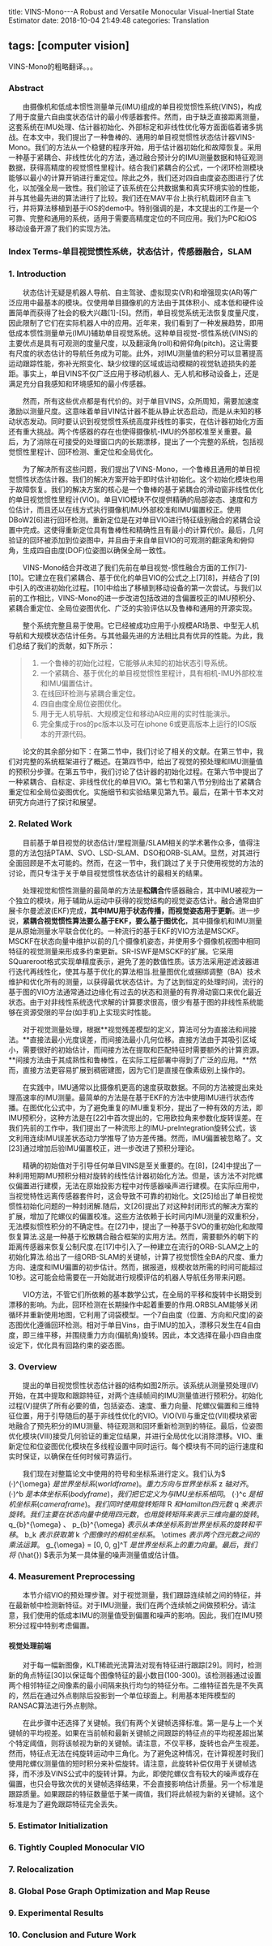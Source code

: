 title: VINS-Mono---A Robust and Versatile Monocular Visual-Inertial State Estimator
date: 2018-10-04 21:49:48
categories: Translation

tags: [computer vision]
---

VINS-Mono的粗略翻译。。。

<!-- more -->

### Abstract

　　由摄像机和低成本惯性测量单元(IMU)组成的单目视觉惯性系统(VINS)，构成了用于度量六自由度状态估计的最小传感器套件。然而，由于缺乏直接距离测量，这套系统在IMU处理、估计器初始化、外部标定和非线性优化等方面面临着诸多挑战。在本文中，我们提出了一种鲁棒的、通用的单目视觉惯性状态估计器VINS-Mono。我们的方法从一个稳健的程序开始，用于估计器初始化和故障恢复。采用一种基于紧耦合、非线性优化的方法，通过融合预计分的IMU测量数据和特征观测数据，获得高精度的视觉惯性里程计。结合我们紧耦合的公式，一个闭环检测模块能够以最小的计算开销进行重定位。除此之外，我们还对四自由度姿态图进行了优化，以加强全局一致性。我们验证了该系统在公共数据集和真实环境实验的性能，并与其他最先进的算法进行了比较。我们还在MAV平台上执行机载闭环自主飞行，并将算法移植到基于iOS的demo中。特别强调的是，本文提出的工作是一个可靠、完整和通用的系统，适用于需要高精度定位的不同应用。我们为PC和iOS移动设备开源了我们的实现方法。

### Index Terms-单目视觉惯性系统，状态估计，传感器融合，SLAM

### 1. Introduction

　　状态估计无疑是机器人导航、自主驾驶、虚拟现实(VR)和增强现实(AR)等广泛应用中最基本的模块。仅使用单目摄像机的方法由于其体积小、成本低和硬件设置简单而获得了社会的极大兴趣[1]-[5]。然而，单目视觉系统无法恢复度量尺度，因此限制了它们在实际机器人中的应用。近年来，我们看到了一种发展趋势，即用低成本惯性测量单元(IMU)辅助单目视觉系统。这种单目视觉-惯性系统(VINS)的主要优点是具有可观测的度量尺度，以及翻滚角(roll)和俯仰角(pitch)。这让需要有尺度的状态估计的导航任务成为可能。此外，对IMU测量值的积分可以显著提高运动跟踪性能，弥补光照变化、缺少纹理的区域或运动模糊的视觉轨迹损失的差距。事实上，单目VINS不仅广泛应用于移动机器人、无人机和移动设备上，还是满足充分自我感知和环境感知的最小传感器。

　　然而，所有这些优点都是有代价的。对于单目VINS，众所周知，需要加速度激励以测量尺度。这意味着单目VIN估计器不能从静止状态启动，而是从未知的移动状态发动。同时要认识到视觉惯性系统高度非线性的事实，在估计器初始化方面还有重大挑战。两个传感器的存在也使得摄像机-IMU的外部校准至关重要。最后，为了消除在可接受的处理窗口内的长期漂移，提出了一个完整的系统，包括视觉惯性里程计、回环检测、重定位和全局优化。

　　为了解决所有这些问题，我们提出了VINS-Mono，一个鲁棒且通用的单目视觉惯性状态估计器。我们的解决方案开始于即时估计初始化。这个初始化模块也用于故障恢复。我们的解决方案的核心是一个鲁棒的基于紧耦合的滑动窗非线性优化的单目视觉惯性里程计(VIO)。单目VIO模块不仅提供精确的局部姿态、速度和方位估计，而且还以在线方式执行摄像机IMU外部校准和IMU偏置校正。使用DBoW2[6]进行回环检测。重新定位是在对单目VIO进行特征级别融合的紧耦合设置中完成。这使得重新定位具有鲁棒性和精确性且有最小的计算代价。最后，几何验证的回环被添加到位姿图中，并且由于来自单目VIO的可观测的翻滚角和俯仰角，生成四自由度(DOF)位姿图以确保全局一致性。

　　VINS-Mono结合并改进了我们先前在单目视觉-惯性融合方面的工作[7]-[10]。它建立在我们紧耦合、基于优化的单目VIO的公式之上[7][8]，并结合了[9]中引入的改进初始化过程。[10]中给出了移植到移动设备的第一次尝试。与我们以前的工作相比，VINS-Mono的进一步改进包括改进的含偏置校正的IMU预积分、紧耦合重定位、全局位姿图优化、广泛的实验评估以及鲁棒和通用的开源实现。

　　整个系统完整且易于使用。它已经被成功应用于小规模AR场景、中型无人机导航和大规模状态估计任务。与其他最先进的方法相比具有优异的性能。为此，我们总结了我们的贡献，如下所示：

> 1. 一个鲁棒的初始化过程，它能够从未知的初始状态引导系统。
> 2. 一个紧耦合、基于优化的单目视觉惯性里程计，具有相机-IMU外部校准和IMU偏置估计。
> 3. 在线回环检测与紧耦合重定位。
> 4. 四自由度全局位姿图优化。
> 5. 用于无人机导航、大规模定位和移动AR应用的实时性能演示。
> 6. 完全集成于ros的pc版本以及可在iphone 6或更高版本上运行的IOS版本的开源代码。

　　论文的其余部分如下：在第二节中，我们讨论了相关的文献。在第三节中，我们对完整的系统框架进行了概述。在第四节中，给出了视觉的预处理和IMU测量值的预积分步骤。在第五节中，我们讨论了估计器的初始化过程。在第六节中提出了一种紧耦合、自标定、非线性优化的单目VIO。第七节和第八节分别给出了紧耦合重定位和全局位姿图优化。实施细节和实验结果见第九节。最后，在第十节本文对研究方向进行了探讨和展望。

### 2. Related Work

　　目前基于单目视觉的状态估计/里程测量/SLAM相关的学术著作众多，值得注意的方法包括PTAM、SVO、LSD-SLAM、DSO和ORB-SLAM。显然，对其进行全面回顾是不太可能的。然而，在这一节中，我们跳过了关于只使用视觉的方法的讨论，而只专注于关于单目视觉惯性状态估计的最相关的结果。

　　处理视觉和惯性测量的最简单的方法是**松耦合**传感器融合，其中IMU被视为一个独立的模块，用于辅助从运动中获得的视觉结构的视觉姿态估计。融合通常由扩展卡尔曼滤波(EKF)完成，**其中IMU用于状态传播，而视觉姿态用于更新**。进一步说，**紧耦合视觉惯性算法要么基于EKF，要么基于图优化**，其中摄像机和IMU测量是从原始测量水平联合优化的。一种流行的基于EKF的VIO方法是MSCKF。MSCKF在状态向量中维护以前的几个摄像机姿态，并使用多个摄像机视图中相同特征的视觉测量来形成多约束更新。SR-ISWF是MSCKF的扩展。它采用SQuareroot格式实现单精度表示，避免了差的数值性质。该方法采用逆滤波器进行迭代再线性化，使其与基于优化的算法相当.批量图优化或捆绑调整（BA）技术维护和优化所有的测量，以获得最优状态估计。为了达到恒定的处理时间，流行的基于图的VIO方法通常通过边缘化有过去的状态和测量的有界滑动窗口来优化最近状态。由于对非线性系统迭代求解的计算要求很高，很少有基于图的非线性系统能够在资源受限的平台(如手机)上实现实时性能。

　　对于视觉测量处理，根据**视觉残差模型的定义，算法可分为直接法和间接法。**直接法最小光度误差，而间接法最小几何位移。直接方法由于其吸引区域小，需要很好的初始估计，而间接方法在提取和匹配特征时需要额外的计算资源。**间接方法由于其成熟性和鲁棒性，在实际工程部署中得到了广泛的应用。**然而，直接方法更容易扩展到稠密建图，因为它们是直接在像素级别上操作的。

　　在实践中，IMU通常以比摄像机更高的速度获取数据。不同的方法被提出来处理高速率的IMU测量。最简单的方法是在基于EKF的方法中使用IMU进行状态传播。在图优化公式中，为了避免重复的IMU重复积分，提出了一种有效的方法，即IMU预积分，这种方法是在[22]中首次提出的，它用欧拉角来参数化旋转误差。在我们先前的工作中，我们提出了一种流形上的IMU-preIntegration旋转公式，该文利用连续IMU误差状态动力学推导了协方差传播。然而，IMU偏置被忽略了。文[23]通过增加后验IMU偏置校正，进一步改进了预积分理论。

　　精确的初始值对于引导任何单目VINS是至关重要的。在[8]，[24]中提出了一种利用短期IMU预积分相对旋转的线性估计器初始化方法。但是，该方法不对陀螺仪偏置进行建模，无法在原始投影方程中对传感器噪声进行建模。在实际应用中，当视觉特性远离传感器套件时，这会导致不可靠的初始化。文[25]给出了单目视觉惯性初始化问题的一种封闭解.随后，文[26]提出了对这种封闭形式的解决方案的扩展，增加了陀螺仪的偏置校准。这些方法依赖于长时间内IMU测量的双重积分，无法模拟惯性积分的不确定性。在[27]中，提出了一种基于SVO的重初始化和故障恢复算法.这是一种基于松散耦合融合框架的实用方法。然而，需要额外的朝下的距离传感器来恢复公制尺度.在[17]中引入了一种建立在流行的ORB-SLAM之上的初始化算法.给出了一组ORB-SLAM的关键帧，计算了视觉惯性全BA的尺度、重力方向、速度和IMU偏置的初步估计。然而，据报道，规模收敛所需的时间可能超过10秒。这可能会给需要在一开始就进行规模评估的机器人导航任务带来问题。

　　VIO方法，不管它们所依赖的基本数学公式，在全局的平移和旋转中长期受到漂移的影响。为此，回环检测在长期操作中起着重要的作用.ORBSLAM能够关闭循环并重新使用地图，它利用了词袋模型。一个7自由度（位置、方向和尺度)的姿态图优化遵循回环检测。相对于单目Vins，由于IMU的加入，漂移只发生在4自由度，即三维平移，并围绕重力方向(偏航角)旋转。因此，本文选择在最小四自由度设定下，优化具有回路约束的姿态图。

### 3. Overview

　　提出的单目视觉惯性状态估计器的结构如图2所示。该系统从测量预处理(IV)开始，在其中提取和跟踪特征，对两个连续帧间的IMU测量值进行预积分。初始化过程(V)提供了所有必要的值，包括姿态、速度、重力向量、陀螺仪偏置和三维特征位置，用于引导随后的基于非线性优化的VIO。VIO(VI)与重定位(VII)模块紧密地融合了预先积分的IMU测量、特征观测和回环重新检测到的特征。最后，位姿图优化模块(VIII)接受几何验证的重定位结果，并进行全局优化以消除漂移。VIO、重新定位和位姿图优化模块在多线程设置中同时运行。每个模块有不同的运行速度和实时保证，以确保在任何时候可靠运行。

　　我们现在对整篇论文中使用的符号和坐标系进行定义。我们认为$ (·)^{\omega} $是世界坐标系(world frame)。重力方向与世界坐标系$ z $轴对齐。$ (·)^b $是本体坐标系(body frame)，我们把它定义为与IMU坐标系相同。$ (·)^c $是相机坐标系(camera frame)。我们同时使用旋转矩阵$ R $和Hamilton四元数$ q $来表示旋转。我们主要在状态向量中使用四元数，也用旋转矩阵来表示三维向量的旋转。$ q_{b}^{\omega} $、$ p_{b}^{\omega} $表示从本体坐标系到世界坐标系的旋转和平移。$ b_k $表示获取第$ k $个图像时的相机坐标系。$ \otimes $表示两个四元数之间的乘法运算。$ g_{\omega} = [0, 0, g]^T $是世界坐标系上的重力向量。最后，我们将$ (\hat{}) $表示为某一具体量的噪声测量值或估计值。

### 4. Measurement Preprocessing

　　本节介绍VIO的预处理步骤。对于视觉测量，我们跟踪连续帧之间的特征，并在最新帧中检测新特征。对于IMU测量，我们在两个连续帧之间做预积分。请注意，我们使用的低成本IMU的测量值受到偏置和噪声的影响。因此，我们在IMU预积分过程中特别考虑偏置。

#### 视觉处理前端

　　对于每一幅新图像，KLT稀疏光流算法对现有特征进行跟踪[29]。同时，检测新的角点特征[30]以保证每个图像特征的最小数目(100-300)。该检测器通过设置两个相邻特征之间像素的最小间隔来执行均匀的特征分布。二维特征首先是不失真的，然后在通过外点剔除后投影到一个单位球面上。利用基本矩阵模型的RANSAC算法进行外点剔除。

　　在此步骤中还选择了关键帧。我们有两个关键帧选择标准。第一是与上一个关键帧的平均视差。如果在当前帧和最新关键帧之间跟踪的特征点的平均视差超出某个特定阈值，则将该帧视为新的关键帧。请注意，不仅平移，旋转也会产生视差。然而，特征点无法在纯旋转运动中三角化。为了避免这种情况，在计算视差时我们使用陀螺仪测量值的短时积分来补偿旋转。请注意，此旋转补偿仅用于关键帧选择，而不涉及VINS公式中的旋转计算。为此，即使陀螺仪含有较大的噪声或存在偏置，也只会导致次优的关键帧选择结果，不会直接影响估计质量。另一个标准是跟踪质量。如果跟踪的特征数量低于某一阈值，我们将此帧视为新的关键帧。这个标准是为了避免跟踪特征完全丢失。

### 5. Estimator Initialization

### 6. Tightly Coupled Monocular VIO

### 7. Relocalization

### 8. Global Pose Graph Optimization and Map Reuse

### 9. Experimental Results

### 10. Conclusion and Future Work





